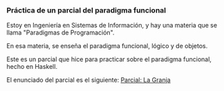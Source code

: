 ### Práctica de un parcial del paradigma funcional

Estoy en Ingeniería en Sistemas de Información, y hay una materia que se llama "Paradigmas de Programación".

En esa materia, se enseña el paradigma funcional, lógico y de objetos.

Este es un parcial que hice para practicar sobre el paradigma funcional, hecho en Haskell.

El enunciado del parcial es el siguiente:
[Parcial: La Granja](https://docs.google.com/document/d/1fYZ6Zy7oaorLEv5XqIa8ktnmVlxkp9bpicXhORgm9m8/edit#heading=h.gcspwnupgahw)